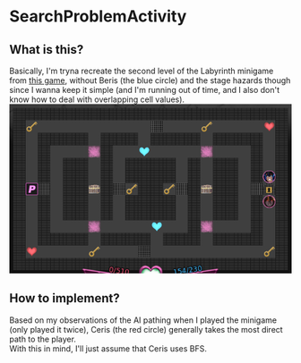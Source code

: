 # SearchProblemActivity
## What is this?
Basically, I'm tryna recreate the second level of the Labyrinth minigame from [this game](https://threshold.itch.io/monster-girl-dreams), without Beris (the blue circle) and the stage hazards though since I wanna keep it simple (and I'm running out of time, and I also don't know how to deal with overlapping cell values).  
![Level 2](Pics/Floor2.png)

## How to implement?
Based on my observations of the AI pathing when I played the minigame (only played it twice), Ceris (the red circle) generally takes the most direct path to the player.  
With this in mind, I'll just assume that Ceris uses BFS.
